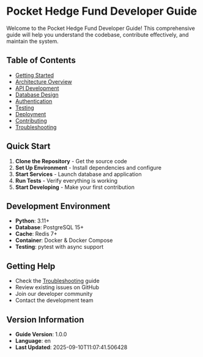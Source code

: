 # Pocket Hedge Fund Developer Guide

Welcome to the Pocket Hedge Fund Developer Guide! This comprehensive guide will help you understand the codebase, contribute effectively, and maintain the system.

## Table of Contents

- [Getting Started](getting_started.md)
- [Architecture Overview](architecture_overview.md)
- [API Development](api_development.md)
- [Database Design](database_design.md)
- [Authentication](authentication.md)
- [Testing](testing.md)
- [Deployment](deployment.md)
- [Contributing](contributing.md)
- [Troubleshooting](troubleshooting.md)

## Quick Start

1. **Clone the Repository** - Get the source code
2. **Set Up Environment** - Install dependencies and configure
3. **Start Services** - Launch database and application
4. **Run Tests** - Verify everything is working
5. **Start Developing** - Make your first contribution

## Development Environment

- **Python**: 3.11+
- **Database**: PostgreSQL 15+
- **Cache**: Redis 7+
- **Container**: Docker & Docker Compose
- **Testing**: pytest with async support

## Getting Help

- Check the [Troubleshooting](troubleshooting.md) guide
- Review existing issues on GitHub
- Join our developer community
- Contact the development team

## Version Information

- **Guide Version**: 1.0.0
- **Language**: en
- **Last Updated**: 2025-09-10T11:07:41.506428
